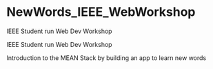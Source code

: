 # NewWords_IEEE_WebWorkshop
IEEE Student run Web Dev Workshop

IEEE Student run Web Dev Workshop

Introduction to the MEAN Stack by building an app to learn new words